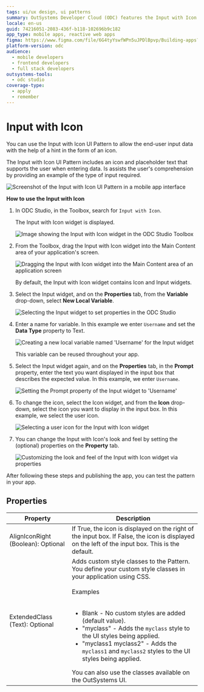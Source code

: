 ```yaml
---
tags: ui/ux design, ui patterns
summary: OutSystems Developer Cloud (ODC) features the Input with Icon UI Pattern to enhance user data entry with visual hints.
locale: en-us
guid: 74216051-2083-436f-b118-102696b9c182
app_type: mobile apps, reactive web apps
figma: https://www.figma.com/file/6G4tyYswfWPn5uJPDlBpvp/Building-apps?type=design&node-id=3203%3A15522&t=ZwHw8hXeFhwYsO5V-1
platform-version: odc
audience:
  - mobile developers
  - frontend developers
  - full stack developers
outsystems-tools:
  - odc studio
coverage-type:
  - apply
  - remember
---
```


# Input with Icon

You can use the Input with Icon UI Pattern to allow the end-user input data with the help of a hint in the form of an icon.

The Input with Icon UI Pattern includes an icon and placeholder text that supports the user when entering data. Is assists the user's comprehension by providing an example of the type of input required.  

![Screenshot of the Input with Icon UI Pattern in a mobile app interface](images/inputwithicon-8-ss.png "Input with Icon UI Pattern")

**How to use the Input with Icon**

1. In ODC Studio, in the Toolbox, search for `Input with Icon`.

    The Input with Icon widget is displayed.

    ![Image showing the Input with Icon widget in the ODC Studio Toolbox](images/inputwithicon-1-ss.png "Input with Icon Widget in ODC Studio Toolbox")

1. From the Toolbox, drag the Input with Icon widget into the Main Content area of your application's screen.

    ![Dragging the Input with Icon widget into the Main Content area of an application screen](images/inputwithicon-2-ss.png "Dragging Input with Icon Widget")

    By default, the Input with Icon widget contains Icon and Input widgets.

1. Select the Input widget, and on the **Properties** tab, from the **Variable** drop-down, select **New Local Variable**.

    ![Selecting the Input widget to set properties in the ODC Studio](images/inputwithicon-3-ss.png "Selecting Input Widget")

1. Enter a name for variable. In this example we enter `Username` and set the **Data Type** property to Text.

    ![Creating a new local variable named 'Username' for the Input widget](images/inputwithicon-4-ss.png "Creating New Local Variable")

    This variable can be reused throughout your app.

1. Select the Input widget again, and on the **Properties** tab, in the **Prompt** property, enter the text you want displayed in the input box that describes the expected value. In this example, we enter `Username`.

    ![Setting the Prompt property of the Input widget to 'Username'](images/inputwithicon-5-ss.png "Setting Prompt Property")

1. To change the icon, select the Icon widget, and from the **Icon** drop-down, select the icon you want to display in the input box. In this example, we select the user icon.

    ![Selecting a user icon for the Input with Icon widget](images/inputwithicon-6-ss.png "Selecting Icon for Input")

1. You can change the Input with Icon's look and feel by setting the (optional) properties on the **Property** tab.

    ![Customizing the look and feel of the Input with Icon widget via properties](images/inputwithicon-7-ss.png "Customizing Input with Icon Appearance")

After following these steps and publishing the app, you can test the pattern in your app.

## Properties

| Property                           | Description                                                                                                                                                                                                                                                                                                                                                                                                                                                                                                                                                                                                                        |
|------------------------------------|------------------------------------------------------------------------------------------------------------------------------------------------------------------------------------------------------------------------------------------------------------------------------------------------------------------------------------------------------------------------------------------------------------------------------------------------------------------------------------------------------------------------------------------------------------------------------------------------------------------------------------|
| AlignIconRight (Boolean): Optional | If True, the icon is displayed on the right of the input box. If False, the icon is displayed on the left of the input box. This is the default.                                                                                                                                                                                                                                                                                                                                                                                                                                                                                   |
| ExtendedClass (Text): Optional     | Adds custom style classes to the Pattern. You define your custom style classes in your application using CSS.<br/><br/>Examples<br/><br/> <ul><li>Blank - No custom styles are added (default value).</li><li>"myclass" - Adds the ``myclass`` style to the UI styles being applied.</li><li>"myclass1 myclass2" - Adds the ``myclass1`` and ``myclass2`` styles to the UI styles being applied.</li></ul>You can also use the classes available on the OutSystems UI. |
